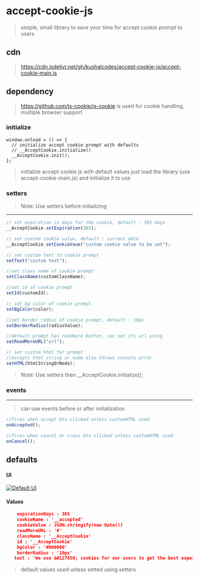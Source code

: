# accept-cookie-js

> simple, small library to save your time for accept cookie prompt to users

## cdn

> https://cdn.jsdelivr.net/gh/kushalcodes/accept-cookie-js/accept-cookie-main.js

## dependency

> https://github.com/js-cookie/js-cookie is used for cookie handling, multiple browser support

### initialize

    window.onload = () => {
      // initialize accept cookie prompt with defaults
      // __AcceptCookie.initialize() 
      __AcceptCookie.init();
    };

> initialize accept cookie js with default values
> just load the library (use accept-cookie-main.js) and initialize it to use

### setters

> Note: Use setters before initializing

---

```javascript
// set expiration in days for the cookie, default : 365 days
__AcceptCookie.setExpiration(365);

// set custom cookie value, default : current date
__AcceptCookie.setCookieVaue("custom cookie value to be set");

// set custom text to cookie prompt
setText("custom text");

//set class name of cookie prompt
setClassName(customClassName);

//set id of cookie prompt
setId(customId);

// set bg color of cookie prompt
setBgColor(color);

//set border radius of cookie prompt, default : 10px
setBorderRadius(radiusValue);

//default prompt has readmore button, can set its url using
setReadMoreURL("url");

// set custom html for prompt
//accepts html string or node else throws console error
setHTML(htmlStringOrNode);
```

> Note: Use setters then \_\_AcceptCookie.initialize();

### events

---

> can use events before or after initialization

```javascript
//fires when accept btn clicked unless customHTML used
onAccepted();

//fires when cancel or cross btn clicked unless customHTML used
onCancel();
```

## defaults

#### UI

[![Default UI](https://i.imgur.com/a4e8E8a.png "Default UI")](http://i.imgur.com/a4e8E8a.png "Default UI")

#### Values

```json
    expirationDays : 365
    cookieName : '__accepted'
    cookieValue : JSON.stringify(new Date())
    readMoreURL : '#'
    className : '__AcceptCookie'
    id : '__AcceptCookie'
    bgColor : '#000000'
    borderRadius : '10px'
   text : 'We use &#127850; cookies for our users to get the best experience.'
```

> default values used unless setted using setters
